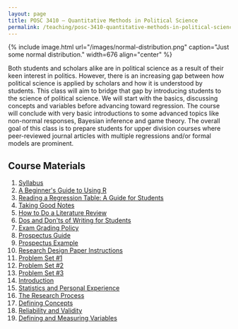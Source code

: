 ```yaml
---
layout: page
title: POSC 3410 – Quantitative Methods in Political Science
permalink: /teaching/posc-3410-quantitative-methods-in-political-science/
---
```


{% include image.html url="/images/normal-distribution.png" caption="Just some normal distribution." width=676 align="center" %}

Both students and scholars alike are in political science as a result of their keen interest in politics. However, there is an increasing gap between how political science is applied by scholars and how it is understood by students. This class will aim to bridge that gap by introducing students to the science of political science. We will start with the basics, discussing concepts and variables before advancing toward regression. The course will conclude with very basic introductions to some advanced topics like non-normal responses, Bayesian inference and game theory. The overall goal of this class is to prepare students for upper division courses where peer-reviewed journal articles with multiple regressions and/or formal models are prominent.

## Course Materials

1. [Syllabus](https://www.dropbox.com/s/6to3yth5lar5sh1/posc3410-fall2015-syllabus.pdf?dl=0)
2. [A Beginner's Guide to Using R](/blog/2014/08/a-beginners-guide-to-using-r/)
3. [Reading a Regression Table: A Guide for Students](/blog/2014/08/reading-a-regression-table-a-guide-for-students/)
4. [Taking Good Notes](/blog/2014/09/taking-good-notes/)
5. [How to Do a Literature Review](/blog/2014/11/how-to-do-a-literature-review/)
6. [Dos and Don'ts of Writing for Students](/blog/2015/06/dos-and-donts-of-writing-for-students/)
7. [Exam Grading Policy](https://www.dropbox.com/s/apihjs7di81aqcv/svm-exam-grading-policy.pdf?dl=0)
8. [Prospectus Guide](https://www.dropbox.com/s/i2vzzg0vmy6ppw4/posc3410-prospectus-guide.pdf)
9. [Prospectus Example](https://www.dropbox.com/s/swrs77jawpxpec8/posc3410-prospectus-example.pdf?dl=0)
10. [Research Design Paper Instructions](https://www.dropbox.com/s/qhv4d4pjsk2rxgt/posc3410-research-design-paper-instructions.pdf?dl=0)
11. [Problem Set #1](https://www.dropbox.com/s/e8fet2519zuupcm/posc3410-hw1.pdf)
12. [Problem Set #2](https://www.dropbox.com/s/rhvcn7w21xs2b7f/posc3410-hw2.pdf)
13. [Problem Set #3](https://www.dropbox.com/s/bvu3wu457ueuyqx/posc3410-hw3.pdf)
14. [Introduction](https://www.dropbox.com/s/jvfycushxgewhg6/posc3410-lecture-intro.pdf?dl=0)
15. [Statistics and Personal Experience](https://www.dropbox.com/s/bqwj62j8bw8rix3/posc3410-lecture-statistics-personal-experience.pdf?dl=0)
16. [The Research Process](https://www.dropbox.com/s/l2wz25xp460z0jw/posc3410-lecture-research-process.pdf?dl=0)
17. [Defining Concepts](https://www.dropbox.com/s/16nm3qevj61muo7/posc3410-lecture-defining-concepts.pdf?dl=0)
18. [Reliability and Validity](https://www.dropbox.com/s/er31mdox83m0zcm/posc3410-lecture-reliable-validity.pdf?dl=0)
19. [Defining and Measuring Variables](https://www.dropbox.com/s/fhytxm337ghnxv2/posc3410-lecture-defining-measuring-variables.pdf?dl=0)

